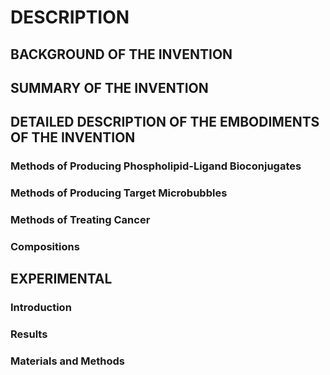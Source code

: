 # DESCRIPTION

## BACKGROUND OF THE INVENTION

## SUMMARY OF THE INVENTION

## DETAILED DESCRIPTION OF THE EMBODIMENTS OF THE INVENTION

### Methods of Producing Phospholipid-Ligand Bioconjugates

### Methods of Producing Target Microbubbles

### Methods of Treating Cancer

### Compositions

## EXPERIMENTAL

### Introduction

### Results

### Materials and Methods

